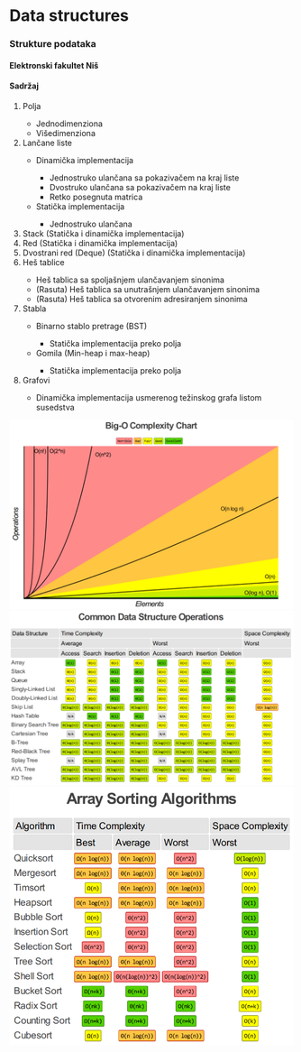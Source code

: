 # Data structures
<h3>Strukture podataka</h3>
<h4>Elektronski fakultet Niš</h4>
<h4>Sadržaj</h4>
<ol>
    <li>Polja</li>
    <ul>
        <li>Jednodimenziona</li>
        <li>Višedimenziona</li>
    </ul>
    <li>Lančane liste</li>
    <ul>
        <li>Dinamička implementacija</li>
        <ul>
            <li>Jednostruko ulančana sa pokazivačem na kraj liste</li>
            <li>Dvostruko ulančana sa pokazivačem na kraj liste</li>
            <li>Retko posegnuta matrica</li>
        </ul>
        <li>Statička implementacija</li>
        <ul>
            <li>Jednostruko ulančana</li>
        </ul>
    </ul>
    <li>Stack (Statička i dinamička implementacija)</li>
    <li>Red (Statička i dinamička implementacija)</li>
    <li>Dvostrani red (Deque) (Statička i dinamička implementacija)</li>
    <li>Heš tablice</li>
    <ul>
        <li>Heš tablica sa spoljašnjem ulančavanjem sinonima</li>
        <li>(Rasuta) Heš tablica sa unutrašnjem ulančavanjem sinonima</li>
        <li>(Rasuta) Heš tablica sa otvorenim adresiranjem sinonima</li>
    </ul>
    <li>Stabla</li>
    <ul>
        <li>Binarno stablo pretrage (BST)</li>
        <ul>
           <li>Statička implementacija preko polja</li>
        </ul>
        <li>Gomila (Min-heap i max-heap)</li>
        <ul>
           <li>Statička implementacija preko polja</li>
        </ul>
    </ul>
    <li>Grafovi</li>
        <ul>
            <li>Dinamička implementacija usmerenog težinskog grafa listom susedstva</li>
        </ul>
</ol>

 <img src="complexity.png" width="1000" alt="Complexity chart">
 <img src="operations.png" width="1000" alt="Operations complexity">
 <img src="sorts.png" width="1000" alt="Sorts complexity">
 
